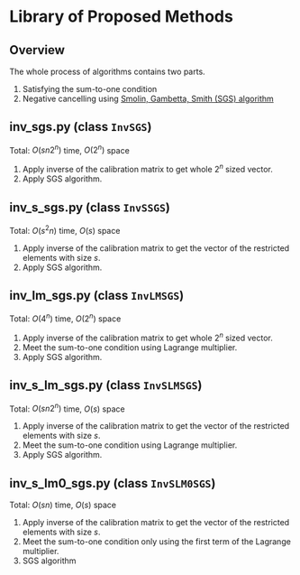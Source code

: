 # Library of Proposed Methods

## Overview

The whole process of algorithms contains two parts.
1. Satisfying the sum-to-one condition
2. Negative cancelling using [Smolin, Gambetta, Smith (SGS) algorithm](https://journals.aps.org/prl/abstract/10.1103/PhysRevLett.108.070502)

## inv_sgs.py (class `InvSGS`)

Total: $O(sn2^n)$ time, $O(2^n)$ space

1. Apply inverse of the calibration matrix to get whole $2^n$ sized vector.
2. Apply SGS algorithm.

## inv_s_sgs.py (class `InvSSGS`)

Total: $O(s^2n)$ time, $O(s)$ space

1. Apply inverse of the calibration matrix to get the vector of the restricted elements with size $s$.
2. Apply SGS algorithm.

## inv_lm_sgs.py (class `InvLMSGS`)

Total: $O(4^n)$ time, $O(2^n)$ space

1. Apply inverse of the calibration matrix to get whole $2^n$ sized vector.
2. Meet the sum-to-one condition using Lagrange multiplier.
3. Apply SGS algorithm.

## inv_s_lm_sgs.py (class `InvSLMSGS`)

Total: $O(sn2^n)$ time, $O(s)$ space

1. Apply inverse of the calibration matrix to get the vector of the restricted elements with size $s$.
2. Meet the sum-to-one condition using Lagrange multiplier.
3. Apply SGS algorithm.

## inv_s_lm0_sgs.py (class `InvSLM0SGS`)

Total: $O(sn)$ time, $O(s)$ space

1. Apply inverse of the calibration matrix to get the vector of the restricted elements with size $s$.
2. Meet the sum-to-one condition only using the first term of the Lagrange multiplier.
3. SGS algorithm
